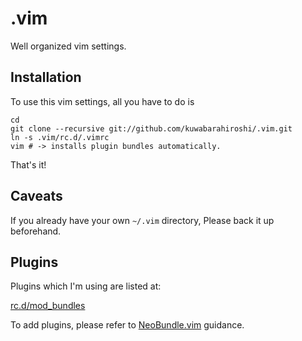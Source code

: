# .vim
Well organized vim settings.

## Installation
To use this vim settings, all you have to do is

```
cd
git clone --recursive git://github.com/kuwabarahiroshi/.vim.git
ln -s .vim/rc.d/.vimrc
vim # -> installs plugin bundles automatically.
```

That's it!

## Caveats
If you already have your own `~/.vim` directory, Please back it up beforehand.

## Plugins
Plugins which I'm using are listed at:

[rc.d/mod_bundles](rc.d/.mod_bundles)

To add plugins, please refer to [NeoBundle.vim](https://github.com/Shougo/neobundle.vim) guidance.
